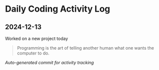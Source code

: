 # Daily Coding Activity Log

## 2024-12-13

Worked on a new project today

> Programming is the art of telling another human what one wants the computer to do.

*Auto-generated commit for activity tracking*
